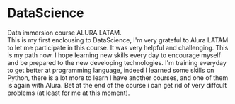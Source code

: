 # DataScience
Data immersion course ALURA LATAM. <br>
This is my first enclousing to DataScience, I'm very grateful to Alura LATAM to let me participate in this course. It was very helpful and challenging.
This is my path now. I hope learning new skills every day to encourage myself and be prepared to the new developing technologies.
I'm training everyday to get better at programming language, indeed I learned some skills on Python, there is a lot more to learn
I have another courses, and one of them is again with Alura. Bet at the end of the course i can get rid of very diffcult problems (at least for me at this moment).
